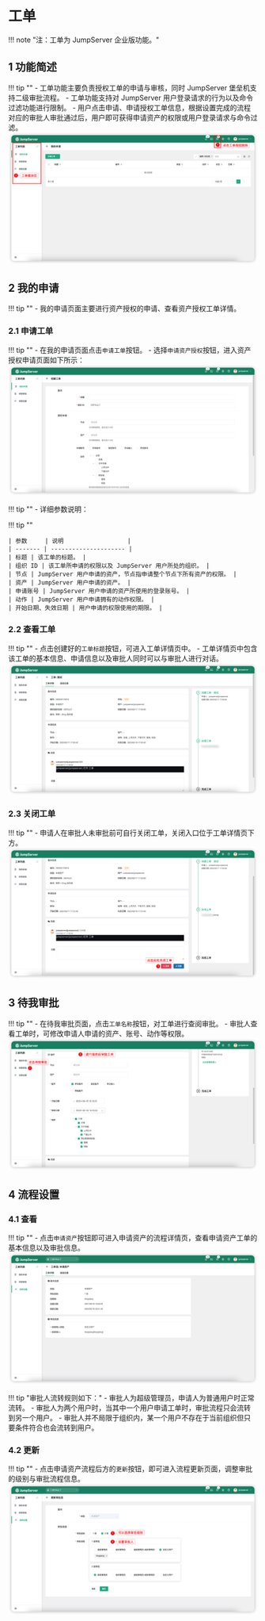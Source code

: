 # 工单
!!! note "注：工单为 JumpServer 企业版功能。"

## 1 功能简述
!!! tip ""
    - 工单功能主要负责授权工单的申请与审核，同时 JumpServer 堡垒机支持二级审批流程。
    - 工单功能支持对 JumpServer 用户登录请求的行为以及命令过滤功能进行限制。
    - 用户点击申请、申请授权工单信息，根据设置完成的流程对应的审批人审批通过后，用户即可获得申请资产的权限或用户登录请求与命令过滤。
![admin_work_order01](../../img/admin_work_order01.png)
## 2 我的申请
!!! tip ""
    - 我的申请页面主要进行资产授权的申请、查看资产授权工单详情。

### 2.1 申请工单
!!! tip ""
    - 在我的申请页面点击`申请工单`按钮。
    - 选择`申请资产授权`按钮，进入资产授权申请页面如下所示：
![admin_work_order02](../../img/admin_work_order02.png)

!!! tip ""
    - 详细参数说明：

!!! tip ""

    | 参数     | 说明                  |
    | ------- | --------------------- |
    | 标题 | 该工单的标题。 |
    | 组织 ID | 该工单所申请的权限以及 JumpServer 用户所处的组织。 |
    | 节点 | JumpServer 用户申请的资产，节点指申请整个节点下所有资产的权限。 |
    | 资产 | JumpServer 用户申请的资产。 |
    | 申请账号 | JumpServer 用户申请的资产所使用的登录账号。 |
    | 动作 | JumpServer 用户申请拥有的动作权限。 |
    | 开始日期、失效日期 | 用户申请的权限使用的期限。 |

### 2.2 查看工单
!!! tip ""
    - 点击创建好的`工单标题`按钮，可进入工单详情页中。
    - 工单详情页中包含该工单的基本信息、申请信息以及审批人同时可以与审批人进行对话。
![admin_work_order03](../../img/admin_work_order03.png)

### 2.3 关闭工单
!!! tip ""
    - 申请人在审批人未审批前可自行关闭工单，关闭入口位于工单详情页下方。
![admin_work_order04](../../img/admin_work_order04.png)

## 3 待我审批
!!! tip ""
    - 在待我审批页面，点击`工单名称`按钮，对工单进行查阅审批。
    - 审批人查看工单时，可修改申请人申请的资产、账号、动作等权限。
![admin_work_order05](../../img/admin_work_order05.png)

## 4 流程设置
### 4.1 查看
!!! tip ""
    - 点击`申请资产`按钮即可进入申请资产的流程详情页，查看申请资产工单的基本信息以及审批信息。
![admin_work_order06](../../img/admin_work_order06.png)

!!! tip "审批人流转规则如下："
    - 审批人为超级管理员，申请人为普通用户时正常流转。
    - 审批人为两个用户时，当其中一个用户申请工单时，审批流程只会流转到另一个用户。
    - 审批人并不局限于组织内，某一个用户不存在于当前组织但只要条件符合也会流转到用户。

### 4.2 更新
!!! tip ""
    - 点击申请资产流程后方的`更新`按钮，即可进入流程更新页面，调整审批的级别与审批流程信息。
![admin_work_order07](../../img/admin_work_order07.png)